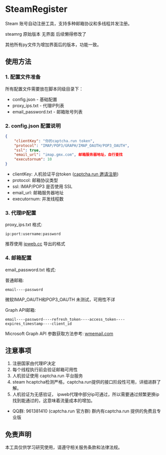 # SteamRegister

Steam 账号自动注册工具，支持多种邮箱协议和多线程并发注册。

steamrg 原始版本 无界面 后续懒得修改了

其他所有py文件为增加界面后的版本，功能一致。

## 使用方法

### 1. 配置文件准备

所有配置文件需要放在脚本同级目录下：

- config.json - 基础配置
- proxy_ips.txt - 代理IP列表
- email_password.txt - 邮箱账号列表

### 2. config.json 配置说明
```json
{
    "clientKey": "你的captcha.run token",
    "protocol": "IMAP/POP3/GRAPH/IMAP_OAUTH/POP3_OAUTH",
    "ssl": true,
    "email_url": "imap.gmx.com", 邮箱服务器地址，自行查找
    "executornum": 10
}
```

- clientKey: 人机验证平台token ([captcha.run 邀请注册](https://captcha.run/sso?inviter=5888a224-d520-4c38-aa71-c8411dd62e8c))
- protocol: 邮箱协议类型
- ssl: IMAP/POP3 是否使用 SSL
- email_url: 邮箱服务器地址
- executornum: 并发线程数

### 3. 代理IP配置

proxy_ips.txt 格式:
```
ip:port:username:password
```
推荐使用 [ipweb.cc](https://ipweb.cc/show/4.html) 导出的格式

### 4. 邮箱配置

email_password.txt 格式:

普通邮箱:
```
email----password
```
微软IMAP_OAUTH和POP3_OAUTH 未测试，可用性不详

Graph API邮箱:
```
email----password----refresh_token----access_token----expires_timestamp----client_id
```
Microsoft Graph API 参数获取方法参考: [wmemail.com](https://wmemail.com/)

## 注意事项

1. 注册国家由代理IP决定
2. 每个线程执行前会验证邮箱可用性
3. 人机验证使用 captcha.run 平台服务
4. steam hcaptcha检测严格，captcha.run提供的接口阶段性可用，详细进群了解。
5. 人机验证为无感验证， ipweb代理中部分ip可通过，所以需要通过频繁更换ip找到能通过的，这意味着流量成本的增加。
- QQ群: 961381410 (captcha.run 官方群) 群内有captcha.run 提供的免费且专业版

## 免责声明

本工具仅供学习研究使用，请遵守相关服务条款和法律法规。


